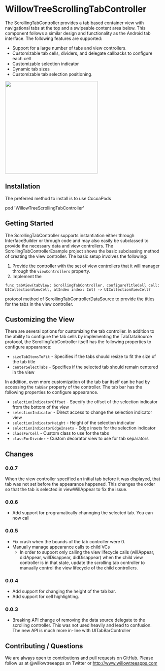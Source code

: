 # WillowTreeScrollingTabController

The ScrollingTabController provides a tab based container view with navigational tabs at the top and a swipeable content area below. This component follows a similar design and functionality as the Android tab interface.  The following features are supported:

* Support for a large number of tabs and view controllers.
* Customizable tab cells, dividers, and delegate callbacks to configure each cell
* Customizable selection indicator
* Dynamic tab sizes
* Customizable tab selection positioning.

<img src="docs/example.gif" width="300">

## Installation

The preferred method to install is to use CocoaPods

pod 'WillowTreeScrollingTabController'

## Getting Started

The ScrollingTabController supports instantiation either through InterfaceBuilder or through code and may also easily be subclassed to provide the necessary data and view controllers.  The ScrollingTabControllerExample project shows the basic subclassing method of creating the view controller.  The basic setup involves the following:

1. Provide the controller with the set of view controllers that it will manager through the ```viewControllers``` property.
2. Implement the


  ```func tabView(tabView: ScrollingTabController, configureTitleCell cell: UICollectionViewCell, atIndex index: Int) -> UICollectionViewCell?```

protocol method of ScrollingTabControllerDataSource to provide the titles for the tabs in the view controller.

## Customizing the View

There are several options for customizing the tab controller.  In addition to the ability to configure the tab cells by implementing the TabDataSource protocol, the ScrollingTabController itself has the following properties to configure appearance:

* ```sizeTabItemsToFit``` - Specifies if the tabs should resize to fit the size of the tab title
* ```centerSelectTabs``` - Specifies if the selected tab should remain centered in the view

In addition, even more customization of the tab bar itself can be had by accessing the ```tabBar``` property of the controller.  The tab bar has the following properties to configure appearance.

* ```selectionIndicatorOffset``` - Specify the offset of the selection indicator from the bottom of the view
* ```selectionIndicator``` - Direct access to change the selection indicator view
* ```selectionIndicatorHeight``` - Height of the selection indicator
* ```selectionIndicatorEdgeInsets``` - Edge insets for the selection indicator
* ```classForCell``` - Custom class to use for the tabs
* ```classForDivider``` - Custom decorator view to use for tab separators

## Changes

### 0.0.7

When the view controller specified an initial tab before it was
displayed, that tab was not set before the appearance happened. This
changes the order so that the tab is selected in viewWillAppear to fix
the issue.

### 0.0.6

* Add support for programatically channging the selected tab. You can now call 

### 0.0.5

* Fix crash when the bounds of the tab controller were 0.
* Manually manage appearance calls to child VCs
    * In order to support only calling the view lifecycle calls (willAppear,
didAppear, willDisappear, didDisappear) when the child view controller
is in that state, update the scrolling tab controller to manually
control the view lifecycle of the child controllers.

### 0.0.4

* Add support for changing the height of the tab bar.
* Add support for cell highlighting.

### 0.0.3

* Breaking API change of removing the data source delegate to the scrolling controller. This was not used heavily and lead to confusion. The new API is much more in-line with UITabBarController

## Contributing / Questions

We are always open to contributions and pull requests on GitHub. Please follow us at @willowtreeapps on Twitter or http://www.willowtreeapps.com
